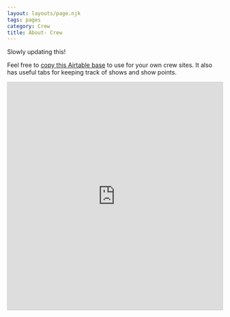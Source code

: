 ```yaml
---
layout: layouts/page.njk
tags: pages
category: Crew
title: About- Crew
---
```

Slowly updating this!

Feel free to [copy this Airtable base](https://airtable.com/shr0E9OZVuOGAmdtZ/tblg1TSKk13sne5nA/viww96t7IsnTjqRx6?blocks=hide) to use for your own crew sites. It also has useful tabs for keeping track of shows and show points.


<iframe class="airtable-embed" src="https://airtable.com/embed/shryymiuo0DnCVaAJ?backgroundColor=green&viewControls=on" frameborder="0" onmousewheel="" width="100%" height="533" style="background: transparent; border: 1px solid #ccc;"></iframe>